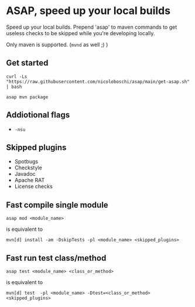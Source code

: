 # ASAP, speed up your local builds

Speed up your local builds.
Prepend 'asap' to maven commands to get useless checks to be skipped while you're developing locally.

Only maven is supported. (`mvnd` as well ;) )

## Get started

```
curl -Ls "https://raw.githubusercontent.com/nicoloboschi/asap/main/get-asap.sh" | bash
```

```
asap mvn package
```

## Addiotional flags
- `-nsu`

## Skipped plugins
- Spotbugs
- Checkstyle
- Javadoc
- Apache RAT
- License checks


## Fast compile single module

```
asap mod <module_name>
```

is equivalent to 

```
mvn[d] install -am -DskipTests -pl <module_name> <skipped_plugins>
```

## Fast run test class/method

```
asap test <module_name> <class_or_method>
```

is equivalent to 

```
mvn[d] test  -pl <module_name> -Dtest=<class_or_method> <skipped_plugins>
```